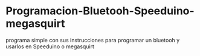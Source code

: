 # Programacion-Bluetooh-Speeduino-megasquirt
programa simple con sus instrucciones para programar un bluetooh y usarlos en Speeduino o megasquirt
